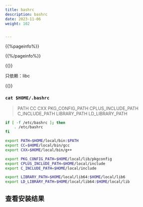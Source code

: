 ```yaml
---
title: bashrc
description: bashrc
date: 2023-11-06
weight: 102


---
```

<style>
th, td {
  border: 1px solid rgb(190, 190, 190);
}
</style>
{{%pageinfo%}}

{{%/pageinfo%}}



{{<note>}}
<!---->
只依赖：libc


{{</note>}}


### `cat $HOME/.bashrc`
> PATH
> CC
> CXX
> PKG_CONFIG_PATH
> CPLUS_INCLUDE_PATH
> C_INCLUDE_PATH
> LIBRARY_PATH
> LD_LIBRARY_PATH
```bash
if [ -f /etc/bashrc ]; then
	. /etc/bashrc
fi

export PATH=$HOME/local/bin:$PATH
export CC=$HOME/local/bin/gcc
export CXX=$HOME/local/bin/g++

export PKG_CONFIG_PATH=$HOME/local/lib/pkgconfig
export CPLUS_INCLUDE_PATH=$HOME/local/include
export C_INCLUDE_PATH=$HOME/local/include

export LIBRARY_PATH=$HOME/local/lib64:$HOME/local/lib6
export LD_LIBRARY_PATH=$HOME/local/lib64:$HOME/local/lib
```


## 查看安装结果
```sql

```

